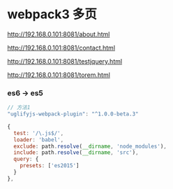 # webpack3 多页

http://192.168.0.101:8081/about.html

http://192.168.0.101:8081/contact.html

http://192.168.0.101:8081/testjquery.html

http://192.168.0.101:8081/torem.html

### es6 -> es5
``` javascript 
// 方法1
"uglifyjs-webpack-plugin": "^1.0.0-beta.3"

{
  test: '/\.js$/',
  loader: 'babel',
  exclude: path.resolve(__dirname, 'node_modules'),
  include: path.resolve(__dirname, 'src'),
  query: {
    presets: ['es2015']
  }
},
```